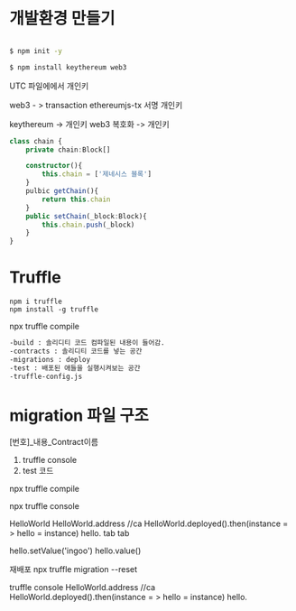 # 개발환경 만들기

```sh

$ npm init -y

$ npm install keythereum web3

```

UTC 파일에에서 개인키

web3 - > transaction
ethereumjs-tx 서명 개인키

keythereum -> 개인키
web3 복호화 -> 개인키

```typescript
class chain {
    private chain:Block[]

    constructor(){
        this.chain = ['제네시스 블록']
    }
    pulbic getChain(){
        return this.chain
    }
    public setChain(_block:Block){
        this.chain.push(_block)
    }
}
```

# Truffle

```
npm i truffle
npm install -g truffle
```

npx truffle compile

```sh
-build : 솔리디티 코드 컴파일된 내용이 들어감.
-contracts : 솔리디티 코드를 넣는 공간
-migrations : deploy
-test : 배포된 애들을 실행시켜보는 공간
-truffle-config.js
```

# migration 파일 구조

[번호]\_내용\_Contract이름

1. truffle console
2. test 코드

npx truffle compile

npx truffle console

HelloWorld
HelloWorld.address //ca
HelloWorld.deployed().then(instance = > hello = instance)
hello. tab tab

hello.setValue('ingoo')
hello.value()

재배포
npx truffle migration --reset

truffle console
HelloWorld.address //ca
HelloWorld.deployed().then(instance = > hello = instance)
hello.
